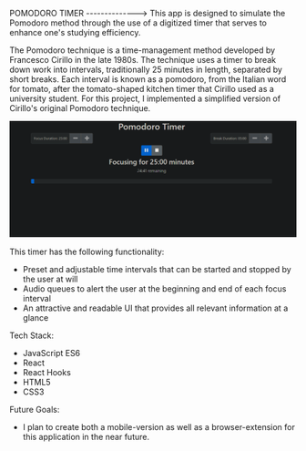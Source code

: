 POMODORO TIMER 
-------------->
This app is designed to simulate the Pomodoro method through the use of a digitized timer that serves to enhance one's studying efficiency. 

The Pomodoro technique is a time-management method developed by Francesco Cirillo in the late 1980s. The technique uses a timer to break down work into intervals, traditionally 25 minutes in length, separated by short breaks. Each interval is known as a pomodoro, from the Italian word for tomato, after the tomato-shaped kitchen timer that Cirillo used as a university student. For this project, I implemented a simplified version of Cirillo's original Pomodoro technique.

![Alt text](/public/app-in-action.PNG?raw=true "App Display")

This timer has the following functionality: 
- Preset and adjustable time intervals that can be started and stopped by the user at will
- Audio queues to alert the user at the beginning and end of each focus interval
- An attractive and readable UI that provides all relevant information at a glance 

Tech Stack: 
- JavaScript ES6 
- React 
- React Hooks
- HTML5 
- CSS3

Future Goals: 
- I plan to create both a mobile-version as well as a browser-extension for this application in the near future. 
